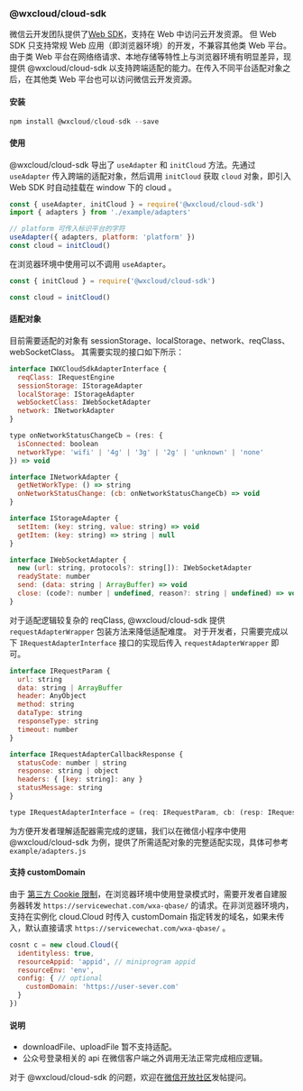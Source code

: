 
### @wxcloud/cloud-sdk

微信云开发团队提供了[Web SDK](https://developers.weixin.qq.com/miniprogram/dev/wxcloud/guide/web/sdk.html)，支持在 Web 中访问云开发资源。 但 Web SDK 只支持常规 Web 应用（即浏览器环境）的开发，不兼容其他类 Web 平台。由于类 Web 平台在网络络请求、本地存储等特性上与浏览器环境有明显差异，现提供 @wxcloud/cloud-sdk 以支持跨端适配的能力。在传入不同平台适配对象之后，在其他类 Web 平台也可以访问微信云开发资源。


#### 安装
```js
npm install @wxcloud/cloud-sdk --save
```

#### 使用
@wxcloud/cloud-sdk 导出了 `useAdapter` 和 `initCloud` 方法。先通过 `useAdapter` 传入跨端的适配对象，然后调用 `initCloud` 获取 `cloud` 对象，即引入 Web SDK 时自动挂载在 window 下的 cloud 。

```js
const { useAdapter, initCloud } = require('@wxcloud/cloud-sdk')
import { adapters } from './example/adapters'

// platform 可传入标识平台的字符
useAdapter({ adapters, platform: 'platform' })
const cloud = initCloud()

```

在浏览器环境中使用可以不调用 `useAdapter`。

```js
const { initCloud } = require('@wxcloud/cloud-sdk')

const cloud = initCloud()

```

#### 适配对象
目前需要适配的对象有 sessionStorage、localStorage、network、reqClass、webSocketClass。 其需要实现的接口如下所示：
```js
interface IWXCloudSdkAdapterInterface {
  reqClass: IRequestEngine
  sessionStorage: IStorageAdapter
  localStorage: IStorageAdapter
  webSocketClass: IWebSocketAdapter
  network: INetworkAdapter
}

type onNetworkStatusChangeCb = (res: {
  isConnected: boolean
  networkType: 'wifi' | '4g' | '3g' | '2g' | 'unknown' | 'none'
}) => void

interface INetworkAdapter {
  getNetWorkType: () => string
  onNetworkStatusChange: (cb: onNetworkStatusChangeCb) => void
}

interface IStorageAdapter {
  setItem: (key: string, value: string) => void
  getItem: (key: string) => string | null
}

interface IWebSocketAdapter {
  new (url: string, protocols?: string[]): IWebSocketAdapter
  readyState: number
  send: (data: string | ArrayBuffer) => void
  close: (code?: number | undefined, reason?: string | undefined) => void
}
```
对于适配逻辑较复杂的 reqClass, @wxcloud/cloud-sdk 提供 `requestAdapterWrapper` 包装方法来降低适配难度。 对于开发者，只需要完成以下 `IRequestAdapterInterface` 接口的实现后传入 `requestAdapterWrapper` 即可。 
```js
interface IRequestParam {
  url: string
  data: string | ArrayBuffer
  header: AnyObject
  method: string
  dataType: string
  responseType: string
  timeout: number
}

interface IRequestAdapterCallbackResponse {
  statusCode: number | string
  response: string | object
  headers: { [key: string]: any }
  statusMessage: string
}

type IRequestAdapterInterface = (req: IRequestParam, cb: (resp: IRequestAdapterCallbackResponse) => void) => void
```

为方便开发者理解适配器需完成的逻辑，我们以在微信小程序中使用 @wxcloud/cloud-sdk 为例，提供了所需适配对象的完整适配实现，具体可参考 `example/adapters.js` 

####

#### 支持 customDomain
由于 [第三方 Cookie 限制](https://developers.weixin.qq.com/miniprogram/dev/wxcloud/guide/web/third-party-cookie.html)，在浏览器环境中使用登录模式时，需要开发者自建服务器转发 `https://servicewechat.com/wxa-qbase/` 的请求。在非浏览器环境内，支持在实例化 cloud.Cloud 时传入 customDomain 指定转发的域名，如果未传入，默认直接请求 `https://servicewechat.com/wxa-qbase/` 。
```js
cosnt c = new cloud.Cloud({
  identityless: true,
  resourceAppid: 'appid', // miniprogram appid
  resourceEnv: 'env',
  config: { // optional
    customDomain: 'https://user-sever.com'
  }
})
```

#### 说明
- downloadFile、uploadFile 暂不支持适配。
- 公众号登录相关的 api 在微信客户端之外调用无法正常完成相应逻辑。

对于 @wxcloud/cloud-sdk 的问题，欢迎在[微信开放社区](https://developers.weixin.qq.com/community/develop/question)发帖提问。
